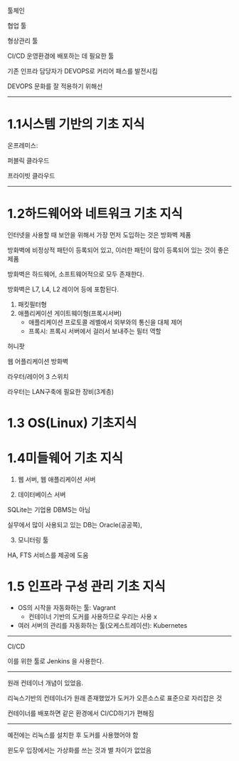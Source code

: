 툴체인

협업 툴

형상관리 툴

CI/CD 운영환경에 배포하는 데 필요한 툴





기존 인프라 담당자가 DEVOPS로 커리어 패스를 발전시킴

DEVOPS 문화를 잘 적용하기 위해선

---

# 1.1시스템 기반의 기초 지식

   

온프레미스:

퍼블릭 클라우드

프라이빗 클라우드





---

# 1.2하드웨어와 네트워크 기초 지식











인터넷을 사용할 때 보안을 위해서 가장 먼저 도입하는 것은 방화벽 제품

방화벽에 비정상적 패턴이 등록되어 있고, 이러한 패턴이 많이 등록되어 있는 것이 좋은 제품

방화벽은 하드웨어, 소프트웨어적으로 모두 존재한다.

방화벽은 L7, L4, L2 레이어 등에 포함된다.

1. 패킷필터형
2. 애플리케이션 게이트웨이형(프록시서버)
   * 애플리케이션 프로토콜 레벨에서 외부와의 통신을 대체 제어
   * 프록시: 프록시 서버에서 걸러서 보내주는 필터 역할





허니팟

웹 어플리케이션 방화벽



라우터/레이어 3 스위치

라우터는 LAN구축에 필요한 장비(3계층)









# 1.3 OS(Linux) 기초지식

# 1.4미들웨어 기초 지식

1. 웹 서버, 웹 애플리케이션 서버

2. 데이터베이스 서버

SQLite는 기업용 DBMS는 아님

실무에서 많이 사용되고 있는 DB는 Oracle(공공쪽),

3. 모니터링 툴

HA, FTS 서비스를 제공에 도움



# 1.5 인프라 구성 관리 기초 지식

* OS의 시작을 자동화하는 툴: Vagrant
  * 컨테이너 기반의 도커를 사용하므로 우리는 사용 x
* 여러 서버의 관리를 자동화하는 툴(오케스트레이션): Kubernetes

---

CI/CD

이를 위한 툴로 Jenkins 을 사용한다.

---

원래 컨테이너 개념이 있었음.

리눅스기반의 컨테이너가 원래 존재했었가 도커가 오픈소스로 표준으로 자리잡은 것

컨테이너를 배포하면 같은 환경에서 CI/CD하기가 편해짐

---

예전에는 리눅스를 설치한 후 도커를 사용했어야 함

윈도우 입장에서는 가상화를 쓰는 것과 별 차이가 없었음

